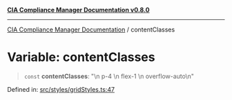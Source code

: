 [**CIA Compliance Manager Documentation v0.8.0**](../README.md)

***

[CIA Compliance Manager Documentation](../globals.md) / contentClasses

# Variable: contentClasses

> `const` **contentClasses**: "\n  p-4 \n  flex-1 \n  overflow-auto\n"

Defined in: [src/styles/gridStyles.ts:47](https://github.com/Hack23/cia-compliance-manager/blob/78912779fad2796d4afcf9e0a863cca80a66b25f/src/styles/gridStyles.ts#L47)
